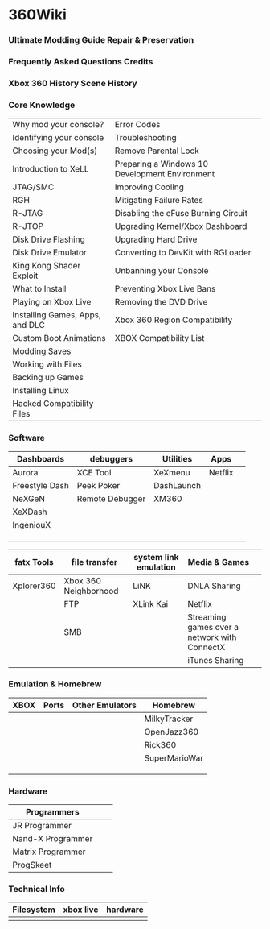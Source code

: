 # 360Wiki

### Ultimate Modding Guide	Repair & Preservation

### Frequently Asked Questions	Credits

### Xbox 360 History				Scene History

### Core Knowledge

|                                 |                                                |
| ------------------------------- | ---------------------------------------------- |
| Why mod your console?           | Error Codes                                    |
| Identifying your console        | Troubleshooting                                |
| Choosing your Mod(s)            | Remove Parental Lock                           |
| Introduction to XeLL            | Preparing a Windows 10 Development Environment |
| JTAG/SMC                        | Improving Cooling                              |
| RGH                             | Mitigating Failure Rates                       |
| R-JTAG                          | Disabling the eFuse Burning Circuit            |
| R-JTOP                          | Upgrading Kernel/Xbox Dashboard                |
| Disk Drive Flashing             | Upgrading Hard Drive                           |
| Disk Drive Emulator             | Converting to DevKit with RGLoader             |
| King Kong Shader Exploit        | Unbanning your Console                         |
| What to Install                 | Preventing Xbox Live Bans                      |
| Playing on Xbox Live            | Removing the DVD Drive                         |
| Installing Games, Apps, and DLC | Xbox 360 Region Compatibility                  |
| Custom Boot Animations          | XBOX Compatibility List                        |
| Modding Saves                   |                                                |
| Working with Files              |                                                |
| Backing up Games                |                                                |
| Installing Linux                |                                                |
| Hacked Compatibility Files      |                                                |

### Software

| Dashboards     | debuggers       | Utilities  | Apps    |      |
| -------------- | --------------- | ---------- | ------- | ---- |
| Aurora         | XCE Tool        | XeXmenu    | Netflix |      |
| Freestyle Dash | Peek Poker      | DashLaunch |         |      |
| NeXGeN         | Remote Debugger | XM360      |         |      |
| XeXDash        |                 |            |         |      |
| IngeniouX      |                 |            |         |      |
|                |                 |            |         |      |
|                |                 |            |         |      |
|                |                 |            |         |      |

| fatx Tools | file transfer         | system link emulation | Media & Games                                |      |
| ---------- | --------------------- | --------------------- | -------------------------------------------- | ---- |
| Xplorer360 | Xbox 360 Neighborhood | LiNK                  | DNLA Sharing                                 |      |
|            | FTP                   | XLink Kai             | Netflix                                      |      |
|            | SMB                   |                       | Streaming games over a network with ConnectX |      |
|            |                       |                       | iTunes Sharing                               |      |

### Emulation & Homebrew

| XBOX | Ports | Other Emulators | Homebrew      |
| ---- | ----- | --------------- | ------------- |
|      |       |                 | MilkyTracker  |
|      |       |                 | OpenJazz360   |
|      |       |                 | Rick360       |
|      |       |                 | SuperMarioWar |
|      |       |                 |               |
|      |       |                 |               |
|      |       |                 |               |

### Hardware

| Programmers       |      |      |
| ----------------- | ---- | ---- |
| JR Programmer     |      |      |
| Nand-X Programmer |      |      |
| Matrix Programmer |      |      |
| ProgSkeet         |      |      |



### Technical Info

| Filesystem | xbox live | hardware |
| ---------- | --------- | -------- |
|            |           |          |


